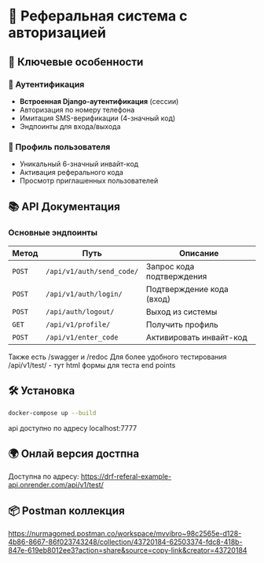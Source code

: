

# 🔐 Реферальная система с авторизацией

## 🌟 Ключевые особенности

### 🔑 Аутентификация
- **Встроенная Django-аутентификация** (сессии)
- Авторизация по номеру телефона
- Имитация SMS-верификации (4-значный код)
- Эндпоинты для входа/выхода

### 💼 Профиль пользователя
- Уникальный 6-значный инвайт-код
- Активация реферального кода
- Просмотр приглашенных пользователей

## 📚 API Документация

### Основные эндпоинты

| Метод | Путь | Описание |
|-------|------|----------|
| `POST` | `/api/v1/auth/send_code/` | Запрос кода подтверждения |
| `POST` | `/api/v1/auth/login/` | Подтверждение кода (вход) |
| `POST` | `/api/auth/logout/` | Выход из системы |
| `GET`  | `/api/v1/profile/` | Получить профиль |
| `POST` | `/api/v1/enter_code` | Активировать инвайт-код |


Также есть  /swagger  и /redoc
Для более удобного тестирования /api/v1/test/ - тут html формы для теста end points

## 🛠 Установка

```bash
docker-compose up --build
```
api доступно по адресу localhost:7777

## 🌍 Онлай версия достпна

Доступна по адресу: https://drf-referal-example-api.onrender.com/api/v1/test/

## 📦 Postman коллекция

https://nurmagomed.postman.co/workspace/mvvibro~98c2565e-d128-4b86-8667-86f023743248/collection/43720184-62503374-fdc8-418b-847e-619eb8012ee3?action=share&source=copy-link&creator=43720184

